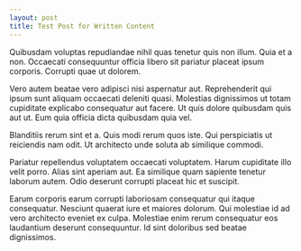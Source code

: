 ```yaml
---
layout: post
title: Test Post for Written Content
---
```

Quibusdam voluptas repudiandae nihil quas tenetur quis non illum. Quia et a non. Occaecati consequuntur officia libero sit pariatur placeat ipsum corporis. Corrupti quae ut dolorem.

Vero autem beatae vero adipisci nisi aspernatur aut. Reprehenderit qui ipsum sunt aliquam occaecati deleniti quasi. Molestias dignissimos ut totam cupiditate explicabo consequatur aut facere. Ut quis dolore quibusdam quis aut ut. Eum quia officia dicta quibusdam quia vel.

Blanditiis rerum sint et a. Quis modi rerum quos iste. Qui perspiciatis ut reiciendis nam odit. Ut architecto unde soluta ab similique commodi.

Pariatur repellendus voluptatem occaecati voluptatem. Harum cupiditate illo velit porro. Alias sint aperiam aut. Ea similique quam sapiente tenetur laborum autem. Odio deserunt corrupti placeat hic et suscipit.

Earum corporis earum corrupti laboriosam consequatur qui itaque consequatur. Nesciunt quaerat iure et maiores dolorum. Qui molestiae id ad vero architecto eveniet ex culpa. Molestiae enim rerum consequatur eos laudantium deserunt consequuntur. Id sint doloribus sed beatae dignissimos.
